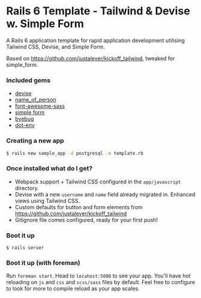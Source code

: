 # Rails 6 Template - Tailwind & Devise w. Simple Form

A Rails 6 application template for rapid application development utilising Tailwind CSS, Devise, and Simple Form.

Based on https://github.com/justalever/kickoff_tailwind, tweaked for simple_form.

### Included gems

- [devise](https://github.com/plataformatec/devise)
- [name_of_person](https://github.com/basecamp/name_of_person)
- [font-awesome-sass](https://github.com/FortAwesome/font-awesome-sass)
- [simple form](https://github.com/heartcombo/simple_form)
- [byebug](https://github.com/deivid-rodriguez/pry-byebug)
- [dot-env](https://github.com/bkeepers/dotenv)

### Creating a new app

```bash
$ rails new sample_app -d postgresql -m template.rb
```

### Once installed what do I get?

- Webpack support + Tailwind CSS configured in the `app/javascript` directory.
- Devise with a new `username` and `name` field already migrated in. Enhanced views using Tailwind CSS.
- Custom defaults for button and form elements from https://github.com/justalever/kickoff_tailwind
- Gitignore file comes configured, ready for your first push!

### Boot it up

`$ rails server`

### Boot it up (with foreman)
Run `foreman start`. Head to `locahost:5000` to see your app. You'll have hot reloading on `js` and `css` and `scss/sass` files by default. Feel free to configure to look for more to compile reload as your app scales.
